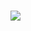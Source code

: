 # <a href="https://www.acmicpc.net/user/mychan0926"><img src="https://img.shields.io/badge/Velog-3DDC84?style=flat-square&logo=Visual Studio Code&logoColor=white"/></a>
